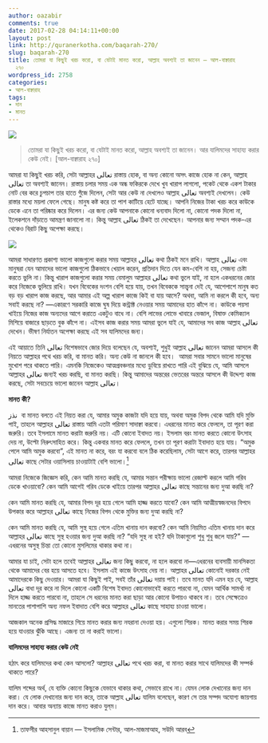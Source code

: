 ```yaml
---
author: oazabir
comments: true
date: 2017-02-28 04:14:11+00:00
layout: post
link: http://quranerkotha.com/baqarah-270/
slug: baqarah-270
title: তোমরা যা কিছুই খরচ করো, বা যেটাই মানত করো, আল্লাহ অবশ্যই তা জানেন — আল-বাক্বারাহ
  ২৭০
wordpress_id: 2758
categories:
- আল-বাক্বারাহ
tags:
- দান
- মানত
---
```


![](http://quranerkotha.com/wp-content/uploads/2017/02/2_270.png)


<blockquote>তোমরা যা কিছুই খরচ করো, বা যেটাই মানত করো, আল্লাহ অবশ্যই তা জানেন। আর যালিমদের সাহায্য করার কেউ নেই। [আল-বাক্বারাহ ২৭০]</blockquote>


আমরা যা কিছুই খরচ করি, সেটা আল্লাহর تعالى রাস্তায় হোক, বা অন্য কোনো অসৎ কাজে হোক না কেন, আল্লাহ تعالى তা অবশ্যই জানেন। রাস্তায় চলার সময় এক অন্ধ ফকিরকে দেখে খুব খারাপ লাগলো, পকেট থেকে একশ টাকার নোট বের করে চুপচাপ তার হাতে গুঁজে দিলেন, সেটা আর কেউ না দেখলেও আল্লাহ تعالى অবশ্যই দেখলেন। কেউ রাস্তার মধ্যে ময়লা ফেলে গেছে। মানুষ কষ্ট করে তা পাশ কাটিয়ে হেটে যাচ্ছে। আপনি নিজের টাকা খরচ করে কাউকে ডেকে এনে তা পরিষ্কার করে দিলেন। এর জন্য কেউ আপনাকে কোনো ধন্যবাদ দিলো না, কোনো পদক দিলো না, ইলেকশনে দাঁড়াতে আমন্ত্রণ জানালো না। কিন্তু আল্লাহ تعالى ঠিকই তা দেখেছেন। আপনার জন্য সম্মান পদক-এর থেকেও বিরাট কিছু অপেক্ষা করছে।<!-- more -->

![](http://quranerkotha.com/wp-content/uploads/2017/02/2_270_title.png)

আমরা সাধারণত প্রকাশ্য ভালো কাজগুলো করার সময় আল্লাহর تعالى কথা ঠিকই মনে রাখি। আল্লাহ تعالى এবং মানুষরা যেন আমাদের ভালো কাজগুলো ঠিকভাবে খেয়াল করেন, প্রতিদান দিতে যেন কম-বেশি না হয়, সেজন্য চেষ্টা করতে ভুলি না। কিন্তু খারাপ কাজগুলো করার সময় বেমালুম আল্লাহর تعالى কথা ভুলে যাই, না হলে একধরনের জোর করে নিজেকে ভুলিয়ে রাখি। যখন বিবেকের দংশন বেশি হয়ে যায়, তখন বিবেককে সান্ত্বনা দেই যে, আশেপাশে মানুষ কত বড় বড় খারাপ কাজ করছে, আর আমার এই অল্প খারাপ কাজে কিই বা যায় আসে? অথবা, আমি না করলে কী হবে, অন্য সবাই করছে না? —একারণে সরকারি কাজে ঘুষ দিয়ে কন্ট্রাক্ট নেওয়ার সময় আমাদের হাত কাঁপে না। কাউকে পয়সা খাইয়ে নিজের কাজ অন্যদের আগে করাতে একটুও বাধে না। বেশি লাভের লোভে খাবারে ভেজাল, বিষাক্ত কেমিক্যাল মিশিয়ে বাজারে ছাড়তে বুক কাঁপে না। এইসব কাজ করার সময় আমরা ভুলে যাই যে, আমাদের সব কাজ আল্লাহ تعالى দেখেন। ভীষণ নির্যাতন অপেক্ষা করছে এই সব যালিমদের জন্য।

এই আয়াতে তিনি تعالى বিশেষভাবে জোর দিয়ে বলেছেন যে, অবশ্যই, শুধুই আল্লাহ تعالى জানেন আমরা আসলে কী নিয়তে আল্লাহর পথে খরচ করি, বা মানত করি। অন্য কেউ না জানলে কী হবে।  আমরা সবার সামনে ভালো মানুষের মুখোশ পরে থাকতে পারি। এমনকি নিজেকেও আত্মপ্রবঞ্চনার মধ্যে ডুবিয়ে রাখতে পারি এই বুঝিয়ে যে, আমি আসলে আল্লাহর تعالى জন্যই খরচ করছি, বা মানত করছি। কিন্তু আমাদের অন্তরের ভেতরের অন্তরে আসলে কী উদ্দেশ্য কাজ করছে, সেটা সবচেয়ে ভালো জানেন আল্লাহ تعالى।

**মানত কী?**

نذز  বা মানত বলতে এই নিয়ত করা যে, আমার অমুক কাজটা যদি হয়ে যায়, অথবা অমুক বিপদ থেকে আমি যদি মুক্তি পাই, তাহলে আল্লাহর تعالى রাস্তায় আমি এতটা পরিমাণ সাদাক্বা করবো। এধরনের মানত করে ফেললে, তা পূরণ করা জরুরি। তবে ইসলামে মানত করাটা জরুরি নয়। এটি কোনো ইবাদত নয়। ইসলাম বরং মানত করতে কোনো উৎসাহ দেয় না, উল্টো নিরুৎসাহিত করে। কিন্তু একবার মানত করে ফেললে, তখন তা পূরণ করাটা ইবাদাত হয়ে যায়। “অমুক পেলে আমি অমুক করবো”, এই মানত না করে, বরং যা করবো বলে ঠিক করেছিলাম, সেটা আগে করে, তারপর আল্লাহর تعالى কাছে সেটার ওয়াসিলায় চাওয়াটাই বেশি ভালো।[^১৭]
[^১৮]: এতে করে দুটো লাভ— ১) যা চেয়েছিলাম, তা না পেলেও, অন্তত একটা ইবাদাত করার বিরাট সওয়াব পেয়ে যাচ্ছি, ২) সেই ভালো কাজের বিনিময়ে হয়ত যা চেয়েছিলাম, তার থেকে বেশি ভালো কিছু আল্লাহ تعالى দেবেন।

আমরা নিজেকে জিজ্ঞেস করি, কেন আমি মানত করছি যে, আমার সন্তান পরীক্ষায় ভালো রেজাল্ট করলে আমি গরিব ডেকে খাওয়াবো? কেন আমি আগেই গরিব ডেকে খাইয়ে তারপর আল্লাহর تعالى কাছে সন্তানের জন্য দুআ করছি না?

কেন আমি মানত করছি যে, আমার বিপদ দূর হয়ে গেলে আমি হাজ্জ করতে যাবো? কেন আমি আত্মীয়স্বজনদের বিপদে উপকার করে আল্লাহর تعالى কাছে নিজের বিপদ থেকে মুক্তির জন্য দুআ করছি না?

কেন আমি মানত করছি যে, আমি সুস্থ হয়ে গেলে এতিম খানায় দান করবো? কেন আমি নিয়মিত এতিম খানায় দান করে আল্লাহর تعالى কাছে সুস্থ হওয়ার জন্য দুআ করছি না? “যদি সুস্থ না হই? যদি টাকাগুলো শুধু শুধু জলে যায়?” —এধরনের অসুস্থ চিন্তা তো কোনো মুসলিমের থাকার কথা না।

আমার যা চাই, সেটা হলে তবেই আল্লাহর تعالى জন্য কিছু করবো, না হলে করবো না—এধরনের ব্যবসায়ী মানসিকতা থেকে আমাদের বের হয়ে আসতে হবে। ইসলাম এই কাজে উৎসাহ দেয় না। আল্লাহর تعالى কোনোই দরকার নেই আমাদেরকে কিছু দেওয়ার। আমরা যা কিছুই পাই, সবই তাঁর تعالى দয়ায় পাই। তবে মানত যদি এমন হয় যে, আল্লাহ تعالى বাধা দূর করে না দিলে কোনো একটি বিশেষ ইবাদত কোনোভাবেই করতে পারবো না, যেমন আর্থিক সামর্থ্য না দিলে হাজ্জ করতে পারবো না, তাহলে সে ধরনের মানত করা ছাড়া আর কোনো উপায়ও থাকবে না। তবে সেক্ষেত্রেও মানতের পাশাপাশি অন্য নফল ইবাদাত বেশি করে আল্লাহর تعالى কাছে সাহায্য চাওয়া ভালো।

আজকাল অনেক প্রসিদ্ধ মাজারে গিয়ে মানত করার জন্য নযরানা দেওয়া হয়। এগুলো শিরক। মানত করার সময় শিরক হয়ে যাওয়ার ঝুঁকি আছে। এজন্য তা না করাই ভালো।
[^^১৭]: 
**যালিমদের সাহায্য করার কেউ নেই**

হঠাৎ করে যালিমদের কথা কেন আসলো? আল্লাহর تعالى পথে খরচ করা, বা মানত করার সাথে যালিমদের কী সম্পর্ক থাকতে পারে?

যালিম শব্দের অর্থ, যে ব্যক্তি কোনো কিছুকে যেভাবে থাকার কথা, সেভাবে রাখে না। যেমন লোক দেখানোর জন্য দান করা। যে লোক দেখানোর জন্য দান করে, তাকে আল্লাহ تعالى যালিম বলেছেন, কারণ সে তার সম্পদ অযোগ্য জায়গায় দান করে। আবার অন্যায় কাজে মানত করাও যুল্‌ম।
[^^১২]: আল্লাহর  تعالى পথে দান করার নাম করে যে তার সম্পদ অন্যায়ভাবে দেয়, বা অন্যায় জায়গায় খরচ করে, সে যালিম। যে তার অসৎ উদ্দেশ্য হাসিল করার জন্য মানত করে, সে যালিম। একইসাথে যারা আল্লাহর تعالى পথে খরচ করার এত প্রয়োজন দেখার পরেও না দেখার ভান করে নিজের সম্পদ আঁকড়ে ধরে রাখে, শুধু নিজের স্বার্থের কথা চিন্তা করে, এরা যালিম। যারা মানত করে, তারপর নিজের কাজ হাসিল হয়ে যাওয়ার পর মানত পূরণ করে না, তারাও যালিম। —এদের সাহায্য করার কেউ থাকবে না। এদের জন্য কঠিন শাস্তি অপেক্ষা করছে।


[^১]: বাইয়িনাহ এর কু’রআনের তাফসীর। 
[^২]: ম্যাসেজ অফ দা কু’রআন — মুহাম্মাদ আসাদ। 
[^৩]: তাফহিমুল কু’রআন — মাওলানা মাওদুদি। 
[^৪]: মা’রিফুল কু’রআন — মুফতি শাফি উসমানী। 
[^৫]: মুহাম্মাদ মোহার আলি — A Word for Word Meaning of The Quran 
[^৬]: সৈয়দ কুতব — In the Shade of the Quran 
[^৭]: তাদাব্বুরে কু’রআন - আমিন আহসান ইসলাহি। 
[^৮]: তাফসিরে তাওযীহুল কু’রআন — মুফতি তাক্বি উসমানী। 
[^৯]: বায়ান আল কু’রআন — ড: ইসরার আহমেদ। 
[^১০]: তাফসীর উল কু’রআন — মাওলানা আব্দুল মাজিদ দারিয়াবাদি 
[^১১]: কু’রআন তাফসীর — আব্দুর রাহিম আস-সারানবি 
[^১২]: আত-তাবারি-এর তাফসীরের অনুবাদ। 
[^১৩]: তাফসির ইবন আব্বাস। 
[^১৪]: তাফসির আল কুরতুবি। 
[^১৫]: তাফসির আল জালালাইন। 
[^১৬]: লুঘাতুল কুরআন — গুলাম আহমেদ পারভেজ। 
[^১৭]: তাফসীর আহসানুল বায়ান — ইসলামিক সেন্টার, আল-মাজমাআহ, সউদি আরব 
[^১৮]: কু’রআনুল কারীম - বাংলা অনুবাদ ও সংক্ষিপ্ত তাফসীর — বাদশাহ ফাহাদ কু’রআন মুদ্রণ কমপ্লেক্স
